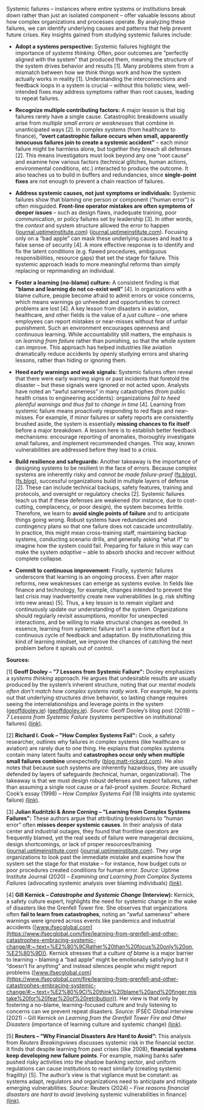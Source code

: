 Systemic failures – instances where entire systems or institutions break down rather than just an isolated component – offer valuable lessons about how complex organizations and processes operate. By analyzing these failures, we can identify underlying causes and patterns that help prevent future crises. Key insights gained from studying systemic failures include:

- **Adopt a systems perspective:** Systemic failures highlight the importance of *systems thinking*. Often, poor outcomes are “perfectly aligned with the system” that produced them, meaning the structure of the system drives behavior and results [1]. Many problems stem from a mismatch between how we *think* things work and how the system actually works in reality [1]. Understanding the interconnections and feedback loops in a system is crucial – without this holistic view, well-intended fixes may address symptoms rather than root causes, leading to repeat failures.

- **Recognize multiple contributing factors:** A major lesson is that big failures rarely have a single cause. Catastrophic breakdowns usually arise from *multiple small errors or weaknesses* that combine in unanticipated ways [2]. In complex systems (from healthcare to finance), **“overt catastrophic failure occurs when small, apparently innocuous failures join to create a systemic accident”** – each minor failure might be harmless alone, but together they breach all defenses [2]. This means investigators must look beyond any one “root cause” and examine how various factors (technical glitches, human actions, environmental conditions, etc.) interacted to produce the outcome. It also teaches us to build in buffers and redundancies, since **single-point fixes** are not enough to prevent a chain reaction of failures.

- **Address systemic causes, not just symptoms or individuals:** Systemic failures show that blaming one person or component (“human error”) is often misguided. **Front-line operator mistakes are often symptoms of deeper issues** – such as design flaws, inadequate training, poor communication, or policy failures set by leadership [3]. In other words, the *context* and system structure allowed the error to happen ([journal.uptimeinstitute.com](https://journal.uptimeinstitute.com/examining-and-learning-from-complex-systems-failures/#:~:text=%E2%80%9CHuman%20error%E2%80%9D%20is%20an%20insufficient,as%20a%20spectacle%20of%20mismanagement)) ([journal.uptimeinstitute.com](https://journal.uptimeinstitute.com/examining-and-learning-from-complex-systems-failures/#:~:text=the%20site%20of%20the%20incident,an%20incident%20and%20mishandled%20it)). Focusing only on a “bad apple” can mask these underlying causes and lead to a false sense of security [4]. A more effective response is to identify and fix the latent conditions (e.g. flawed procedures, ambiguous responsibilities, resource gaps) that set the stage for failure. This systemic approach leads to more meaningful reforms than simply replacing or reprimanding an individual.

- **Foster a learning (no-blame) culture:** A consistent finding is that **“blame and learning do not co-exist well”** [4]. In organizations with a blame culture, people become afraid to admit errors or voice concerns, which means warnings go unheeded and opportunities to correct problems are lost [4]. A key lesson from disasters in aviation, healthcare, and other fields is the value of a *just culture* – one where employees can report mistakes or near-misses without fear of unfair punishment. Such an environment encourages openness and continuous learning. While accountability still matters, the emphasis is on *learning from failure* rather than punishing, so that the whole system can improve. This approach has helped industries like aviation dramatically reduce accidents by openly studying errors and sharing lessons, rather than hiding or ignoring them.

- **Heed early warnings and weak signals:** Systemic failures often reveal that there were early warning signs or past incidents that foretold the disaster – but these signals were ignored or not acted upon. Analysts have noted an “awful sameness” in many catastrophes (from public health crises to engineering accidents): organizations *fail to heed plentiful warnings and thus fail to change in time* [4]. Learning from systemic failure means proactively responding to red flags and near-misses. For example, if minor failures or safety reports are consistently brushed aside, the system is essentially **missing chances to fix itself** before a major breakdown. A lesson here is to establish better feedback mechanisms: encourage reporting of anomalies, thoroughly investigate small failures, and implement recommended changes. This way, known vulnerabilities are addressed before they lead to a crisis.

- **Build resilience and safeguards:** Another takeaway is the importance of designing systems to be resilient in the face of errors. Because complex systems are inherently risky and *cannot be made failure-proof* ([fs.blog](https://fs.blog/how-complex-systems-fail/#:~:text=1,hazardous%20systems)), ([fs.blog](https://fs.blog/how-complex-systems-fail/#:~:text=2,and%20successfully%20defended%20against%20failure)), successful organizations build in multiple layers of defense [2]. These can include technical backups, safety features, training and protocols, and oversight or regulatory checks [2]. Systemic failures teach us that if these defenses are weakened (for instance, due to cost-cutting, complacency, or poor design), the system becomes brittle. Therefore, we learn to **avoid single points of failure** and to anticipate things going wrong. Robust systems have redundancies and contingency plans so that one failure does not cascade uncontrollably. In practice, this might mean cross-training staff, maintaining backup systems, conducting scenario drills, and generally asking “what if” to imagine how the system could fail. Preparing for failure in this way can make the system *adaptive* – able to absorb shocks and recover without complete collapse.

- **Commit to continuous improvement:** Finally, systemic failures underscore that learning is an ongoing process. Even after major reforms, new weaknesses can emerge as systems evolve. In fields like finance and technology, for example, changes intended to prevent the last crisis may inadvertently create new vulnerabilities (e.g. risk shifting into new areas) [5]. Thus, a key lesson is to remain vigilant and continuously update our understanding of the system. Organizations should regularly revisit assumptions, monitor for unexpected interactions, and be willing to make structural changes as needed. In essence, learning from systemic failure isn’t a one-time effort but a continuous cycle of feedback and adaptation. By institutionalizing this kind of learning mindset, we improve the chances of catching the next problem before it spirals out of control.

**Sources:**

[1] **Geoff Dooley – "7 Lessons from Systemic Failure":** Dooley emphasizes a *systems thinking* approach. He argues that undesirable results are usually produced by the system’s inherent structure, noting that our *mental models often don’t match how complex systems really work*. For example, he points out that underlying structures drive behavior, so lasting change requires seeing the interrelationships and leverage points in the system ([geoffdooley.ie](https://geoffdooley.ie/7-lessons-from-systemic-failure/#:~:text=1,to%20shoulder%20its%20own%20burdens)) ([geoffdooley.ie](https://geoffdooley.ie/7-lessons-from-systemic-failure/#:~:text=6,the%20problem%20we%20want%20addressed)). *Source:* Geoff Dooley’s blog post (2019) – *7 Lessons from Systemic Failure* (systems perspective on institutional failures) [(link)](https://geoffdooley.ie/7-lessons-from-systemic-failure/).

[2] **Richard I. Cook – "How Complex Systems Fail":** Cook, a safety researcher, outlines why failures in complex systems (like healthcare or aviation) are rarely due to one thing. He explains that complex systems contain many latent faults and **catastrophes occur only when multiple small failures combine** unexpectedly ([blog.matt-rickard.com](https://blog.matt-rickard.com/p/how-complex-systems-fail#:~:text=3,point%20failures%20are%20not%20enough)). He also notes that because such systems are inherently hazardous, they are usually defended by layers of safeguards (technical, human, organizational). The takeaway is that we must design robust defenses and expect failures, rather than assuming a single root cause or a fail-proof system. *Source:* Richard Cook’s essay (1998) – *How Complex Systems Fail* (18 insights into systemic failure) [(link)](https://how.complexsystems.fail/).

[3] **Julian Kudritzki & Anne Corning – "Learning from Complex Systems Failures":** These authors argue that attributing breakdowns to “human error” often **misses deeper systemic causes**. In their analysis of data center and industrial outages, they found that frontline operators are frequently blamed, yet the real seeds of failure were managerial decisions, design shortcomings, or lack of proper resources/training ([journal.uptimeinstitute.com](https://journal.uptimeinstitute.com/examining-and-learning-from-complex-systems-failures/#:~:text=%E2%80%9CHuman%20error%E2%80%9D%20is%20an%20insufficient,as%20a%20spectacle%20of%20mismanagement)) ([journal.uptimeinstitute.com](https://journal.uptimeinstitute.com/examining-and-learning-from-complex-systems-failures/#:~:text=the%20site%20of%20the%20incident,an%20incident%20and%20mishandled%20it)). They urge organizations to look past the immediate mistake and examine how the system set the stage for that mistake – for instance, how budget cuts or poor procedures created conditions for human error. *Source:* Uptime Institute Journal (2020) – *Examining and Learning from Complex Systems Failures* (advocating systemic analysis over blaming individuals) [(link)](https://journal.uptimeinstitute.com/examining-and-learning-from-complex-systems-failures/).

[4] **Gill Kernick – *Catastrophe and Systemic Change* (Interview):** Kernick, a safety culture expert, highlights the need for systemic change in the wake of disasters like the Grenfell Tower fire. She observes that organizations often **fail to learn from catastrophes**, noting an “awful sameness” where warnings were ignored across events like pandemics and industrial accidents ([www.ifsecglobal.com](https://www.ifsecglobal.com/fire/learning-from-grenfell-and-other-catastrophes-embracing-systemic-change/#:~:text=%E2%80%9CRather%20than%20focus%20only%20on,%E2%80%9D)). Kernick stresses that a *culture of blame* is a major barrier to learning – blaming a “bad apple” might be emotionally satisfying but it “doesn’t fix anything” and instead silences people who might report problems ([www.ifsecglobal.com](https://www.ifsecglobal.com/fire/learning-from-grenfell-and-other-catastrophes-embracing-systemic-change/#:~:text=%E2%80%9CI%20think%20blame%20and%20finger,mistake%20for%20fear%20of%20retribution)). Her view is that only by fostering a no-blame, learning-focused culture and truly listening to concerns can we prevent repeat disasters. *Source:* IFSEC Global interview (2021) – Gill Kernick on *Learning from the Grenfell Tower Fire and Other Disasters* (importance of learning culture and systemic change) [(link)](https://www.ifsecglobal.com/fire/learning-from-grenfell-and-other-catastrophes-embracing-systemic-change/).

[5] **Reuters – “Why Financial Disasters Are Hard to Avoid”:** This analysis from *Reuters Breakingviews* discusses systemic risk in the financial sector. It finds that despite learning from past crises (like 2008), **financial systems keep developing new failure points**. For example, making banks safer pushed risky activities into the shadow banking sector, and uniform regulations can cause institutions to react similarly (creating systemic fragility) [5]. The author’s view is that vigilance must be constant: as systems adapt, regulators and organizations need to anticipate and mitigate emerging vulnerabilities. *Source:* Reuters (2024) – *Five reasons financial disasters are hard to avoid* (evolving systemic vulnerabilities in finance) [(link)](https://www.reuters.com/breakingviews/five-reasons-financial-disasters-are-hard-avoid-2024-06-06/).